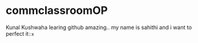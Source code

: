 # commclassroomOP

Kunal Kushwaha learing github amazing..
my name is sahithi and i want to perfect it`:x
`
